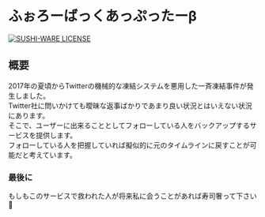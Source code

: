 # ふぉろーばっくあっぷったーβ

[![SUSHI-WARE LICENSE](https://img.shields.io/badge/license-SUSHI--WARE%F0%9F%8D%A3-blue.svg)](https://github.com/MakeNowJust/sushi-ware)

## 概要
2017年の夏頃からTwitterの機械的な凍結システムを悪用した一斉凍結事件が発生しました。    
Twitter社に問いかけても曖昧な返事ばかりであまり良い状況とはいえない状況にあります。    
そこで、ユーザーに出来ることとしてフォローしている人をバックアップするサービスを提供します。    
フォローしている人を把握していれば擬似的に元のタイムラインに戻すことが可能だと考えています。     

### 最後に
もしもこのサービスで救われた人が将来私に会うことがあれば寿司奢って下さい🍣
